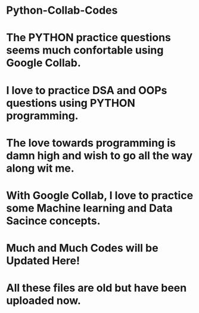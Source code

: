 # Python-Collab-Codes
# The PYTHON practice questions seems much confortable using Google Collab.
# I love to practice DSA and OOPs questions using PYTHON programming.
# The love towards programming is damn high and wish to go all the way along wit me.

# With Google Collab, I love to practice some Machine learning and Data Sacince concepts.

# Much and Much Codes will be Updated Here!

# All these files are old but have been uploaded now.
